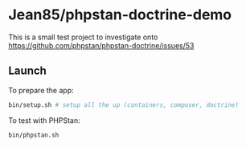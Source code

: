 # Jean85/phpstan-doctrine-demo

This is a small test project to investigate onto https://github.com/phpstan/phpstan-doctrine/issues/53

## Launch
To prepare the app:
```bash
bin/setup.sh # setup all the up (containers, composer, doctrine)  
```
To test with PHPStan:
```bash
bin/phpstan.sh   
```
